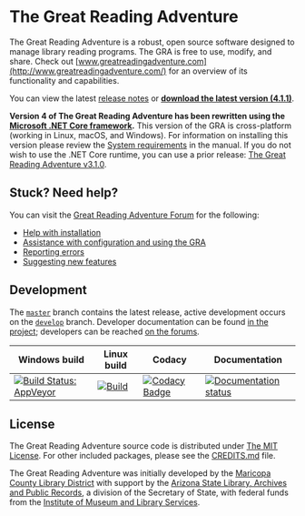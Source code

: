 # The Great Reading Adventure

The Great Reading Adventure is a robust, open source software designed to manage library reading programs. The GRA is free to use, modify, and share. Check out [www.greatreadingadventure.com](http://www.greatreadingadventure.com/) for an overview of its functionality and capabilities.

You can view the latest [release notes](https://github.com/MCLD/greatreadingadventure/releases/latest) or **[download the latest version (4.1.1)](https://github.com/MCLD/greatreadingadventure/releases/download/v4.1.1/GreatReadingAdventure-4.1.1.zip)**.

**Version 4 of The Great Reading Adventure has been rewritten using the [Microsoft .NET Core framework](https://en.wikipedia.org/wiki/.NET_Framework#.NET_Core).** This version of the GRA is cross-platform (working in Linux, macOS, and Windows). For information on installing this version please review the [System requirements](http://manual.greatreadingadventure.com/en/latest/installation/system-requirements/) in the manual. If you do not wish to use the .NET Core runtime, you can use a prior release: [The Great Reading Adventure v3.1.0](https://github.com/MCLD/greatreadingadventure/releases/tag/v3.1.0).

## Stuck? Need help?

You can visit the [Great Reading Adventure Forum](http://forum.greatreadingadventure.com/) for the following:

- [Help with installation](http://forum.greatreadingadventure.com/c/install-issues)
- [Assistance with configuration and using the GRA](http://forum.greatreadingadventure.com/c/help)
- [Reporting errors](http://forum.greatreadingadventure.com/c/errors)
- [Suggesting new features](http://forum.greatreadingadventure.com/c/feature-requests)

## Development

The [`master`](https://github.com/mcld/greatreadingadventure/tree/master) branch contains the latest release, active development occurs on the [`develop`](https://github.com/mcld/greatreadingadventure/tree/develop) branch. Developer documentation can be found [in the project](dev/); developers can be reached [on the forums](http://forum.greatreadingadventure.com/).

| Windows build                                                                                                                                                                        | Linux build                                                                                                                                                                                   | Codacy                                                                                                                                                                                                                                                                   | Documentation                                                                                                                                                        |
| ------------------------------------------------------------------------------------------------------------------------------------------------------------------------------------ | --------------------------------------------------------------------------------------------------------------------------------------------------------------------------------------------- | ------------------------------------------------------------------------------------------------------------------------------------------------------------------------------------------------------------------------------------------------------------------------ | -------------------------------------------------------------------------------------------------------------------------------------------------------------------- |
| [![Build Status: AppVeyor](https://ci.appveyor.com/api/projects/status/635iqqcivuq5uvx0/branch/develop?svg=true)](https://ci.appveyor.com/project/haraldnagel/greatreadingadventure) | [![Build](https://github.com/MCLD/greatreadingadventure/workflows/Build%20-%20action/badge.svg)](https://github.com/MCLD/greatreadingadventure/actions?query=workflow%3A%22Build+-+action%22) | [![Codacy Badge](https://app.codacy.com/project/badge/Grade/cb9827ecf0604fbaa0f6200d5edf9acd)](https://www.codacy.com/gh/MCLD/greatreadingadventure/dashboard?utm_source=github.com&utm_medium=referral&utm_content=MCLD/greatreadingadventure&utm_campaign=Badge_Grade) | [![Documentation status](https://readthedocs.org/projects/great-reading-adventure/badge/?version=latest)](https://readthedocs.org/projects/great-reading-adventure/) |

## License

The Great Reading Adventure source code is distributed under [The MIT License](http://opensource.org/licenses/MIT). For other included packages, please see the [CREDITS.md](CREDITS.md) file.

The Great Reading Adventure was initially developed by the [Maricopa County Library District](https://mcldaz.org/) with support by the [Arizona State Library, Archives and Public Records](http://www.azlibrary.gov/), a division of the Secretary of State, with federal funds from the [Institute of Museum and Library Services](http://www.imls.gov/).
